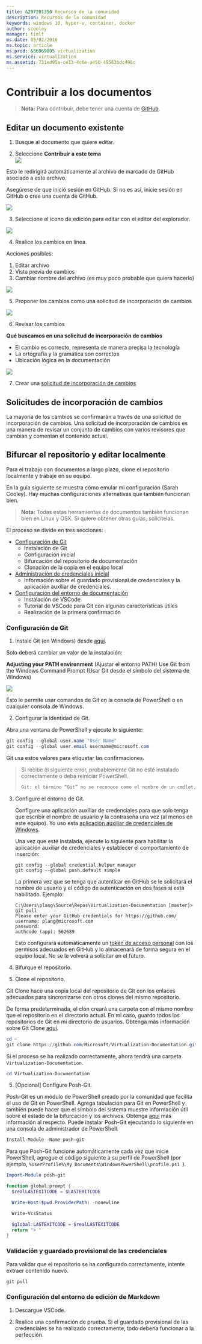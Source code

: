 ```yaml
---
title: &297201350 Recursos de la comunidad
description: Recursos de la comunidad
keywords: windows 10, hyper-v, container, docker
author: scooley
manager: timlt
ms.date: 05/02/2016
ms.topic: article
ms.prod: &56969895 virtualization
ms.service: virtualization
ms.assetid: 731ed95a-ce13-4c6e-a450-49563bdc498c
---
```


# Contribuir a los documentos

> **Nota:** Para contribuir, debe tener una cuenta de [GitHub](https://www.github.com).

## Editar un documento existente

1. Busque al documento que quiere editar.

2. Seleccione **Contribuir a este tema**  
  ![](media/editDoc.png)

  Esto le redirigirá automáticamente al archivo de marcado de GitHub asociado a este archivo.

  Asegúrese de que inició sesión en GitHub. Si no es así, inicie sesión en GitHub o cree una cuenta de GitHub.

  ![](media/GitHubView.png)

3. Seleccione el icono de edición para editar con el editor del explorador.

  ![](media/GitHubEdit.png)

4. Realice los cambios en línea.

  Acciones posibles:
  1. Editar archivo
  2. Vista previa de cambios
  3. Cambiar nombre del archivo (es muy poco probable que quiera hacerlo)

  ![](media/GitHubEditor.png)

5. Proponer los cambios como una solicitud de incorporación de cambios

  ![](media/GitHubProposeChange.png)

6. Revisar los cambios

  **Qué buscamos en una solicitud de incorporación de cambios**
  * El cambio es correcto, representa de manera precisa la tecnología
  * La ortografía y la gramática son correctos
  * Ubicación lógica en la documentación

  ![](media/GitHubCreatePR.png)

7. Crear una [solicitud de incorporación de cambios](contribute_to_docs.md#pull-requests)

## Solicitudes de incorporación de cambios

La mayoría de los cambios se confirmarán a través de una solicitud de incorporación de cambios. Una solicitud de incorporación de cambios es una manera de revisar un conjunto de cambios con varios revisores que cambian y comentan el contenido actual.


## Bifurcar el repositorio y editar localmente

Para el trabajo con documentos a largo plazo, clone el repositorio localmente y trabaje en su equipo.

En la guía siguiente se muestra cómo emular mi configuración (Sarah Cooley). Hay muchas configuraciones alternativas que también funcionan bien.

> **Nota:** Todas estas herramientas de documentos también funcionan bien en Linux y OSX. Si quiere obtener otras guías, solicítelas.

El proceso se divide en tres secciones:
* [Configuración de Git](contribute_to_docs.md#set-up-git)
  * Instalación de Git
  * Configuración inicial
  * Bifurcación del repositorio de documentación
  * Clonación de la copia en el equipo local
* [Administración de credenciales inicial](contribute_to_docs.md#validate-and-stash-credentials)
  * Información sobre el guardado provisional de credenciales y la aplicación auxiliar de credenciales.
* [Configuración del entorno de documentación](contribute_to_docs.md#set-up-markdown-editing-environment)
  * Instalación de VSCode
  * Tutorial de VSCode para Git con algunas características útiles
  * Realización de la primera confirmación

### Configuración de Git

1. Instale Git (en Windows) desde [aquí](https://git-for-windows.github.io/).

  Solo deberá cambiar un valor de la instalación:

  **Adjusting your PATH environment** (Ajustar el entorno PATH)
  Use Git from the Windows Command Prompt (Usar Git desde el símbolo del sistema de Windows)

  ![](media/GitFromWinCMD.png)

  Esto le permite usar comandos de Git en la consola de PowerShell o en cualquier consola de Windows.

2. Configurar la identidad de Git.

  Abra una ventana de PowerShell y ejecute lo siguiente:

  ``` PowerShell
  git config --global user.name "User Name"
  git config --global user.email username@microsoft.com
  ```

  Git usa estos valores para etiquetar las confirmaciones.

> Si recibe el siguiente error, probablemente Git no esté instalado correctamente o deba reiniciar PowerShell.
>    ``` PowerShell
>    Git: el término “Git” no se reconoce como el nombre de un cmdlet, una función, un archivo de script o un programa ejecutable. Compruebe la ortografía del nombre; si se incluyó una ruta de acceso, compruebe que dicha ruta sea correcta e inténtelo de nuevo.
>    ```

3. Configure el entorno de Git.

   Configure una aplicación auxiliar de credenciales para que solo tenga que escribir el nombre de usuario y la contraseña una vez (al menos en este equipo).
   Yo uso esta [aplicación auxiliar de credenciales de Windows](https://github.com/Microsoft/Git-Credential-Manager-for-Windows#download-and-install).

   Una vez que esté instalada, ejecute lo siguiente para habilitar la aplicación auxiliar de credenciales y establecer el comportamiento de inserción:
   ```
   git config --global credential.helper manager
   git config --global push.default simple
   ```

   La primera vez que se tenga que autenticar en GitHub se le solicitará el nombre de usuario y el código de autenticación en dos fases si está habilitado.
   Ejemplo:
   ```
   C:\Users\plang\Source\Repos\Virtualization-Documentation [master]> git pull
   Please enter your GitHub credentials for https://github.com/
   username: plang@microsoft.com
   password:
   authcode (app): 562689
   ```
   Esto configurará automáticamente un [token de acceso personal](https://github.com/settings/tokens) con los permisos adecuados en GitHub
   y lo almacenará de forma segura en el equipo local. No se le volverá a solicitar en el futuro.

4. Bifurque el repositorio.

5. Clone el repositorio.

  Git Clone hace una copia local del repositorio de Git con los enlaces adecuados para sincronizarse con otros clones del mismo repositorio.

  De forma predeterminada, el clon creará una carpeta con el mismo nombre que el repositorio en el directorio actual. En mi caso, guardo todos los repositorios de Git en mi directorio de usuarios. Obtenga más información sobre Git Clone [aquí](http://git-scm.com/docs/git-clone).

  ``` PowerShell
  cd ~
  git clone https://github.com/Microsoft/Virtualization-Documentation.git
  ```

  Si el proceso se ha realizado correctamente, ahora tendrá una carpeta `Virtualization-Documentation`.

  ``` PowerShell
  cd Virtualization-Documentation
  ```

5. [Opcional] Configure Posh-Git.

  Posh-Git es un módulo de PowerShell creado por la comunidad que facilita el uso de Git en PowerShell. Agrega tabulación para Git en PowerShell y también puede hacer que el símbolo del sistema muestre información útil sobre el estado de la bifurcación y los archivos. Obtenga [aquí](https://github.com/dahlbyk/posh-git) más información al respecto. Puede instalar Posh-Git ejecutando lo siguiente en una consola de administrador de PowerShell.

  ``` PowerShell
  Install-Module -Name posh-git
  ```

  Para que Posh-Git funcione automáticamente cada vez que inicie PowerShell, agregue el código siguiente a su perfil de PowerShell (por ejemplo, `%UserProfile%\My Documents\WindowsPowerShell\profile.ps1 `).

  ``` PowerShell
  Import-Module posh-git

  function global:prompt {
    $realLASTEXITCODE = $LASTEXITCODE

    Write-Host($pwd.ProviderPath) -nonewline

    Write-VcsStatus

    $global:LASTEXITCODE = $realLASTEXITCODE
    return "> "
  }
  ```

### Validación y guardado provisional de las credenciales

  Para validar que el repositorio se ha configurado correctamente, intente extraer contenido nuevo.

  ``` PowerShell
  git pull
  ```


### Configuración del entorno de edición de Markdown

1. Descargue VSCode.

6. Realice una confirmación de prueba. Si el guardado provisional de las credenciales se ha realizado correctamente, todo debería funcionar a la perfección.









<!--HONumber=May16_HO1-->


